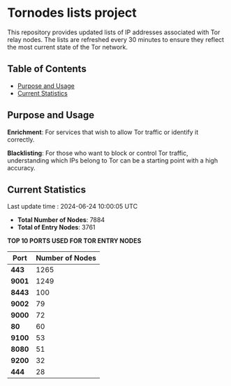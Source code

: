 # Tornodes lists project

This repository provides updated lists of IP addresses associated with Tor relay nodes. The lists are refreshed every 30 minutes to ensure they reflect the most current state of the Tor network.

## Table of Contents

- [Purpose and Usage](#purpose-and-usage)
- [Current Statistics](#current-statistics)


## Purpose and Usage

**Enrichment**: For services that wish to allow Tor traffic or identify it correctly.

**Blacklisting**: For those who want to block or control Tor traffic, understanding which IPs belong to Tor can be a starting point with a high accuracy.

## Current Statistics

Last update time : 2024-06-24 10:00:05 UTC

- **Total Number of Nodes**: 7884
- **Total of Entry Nodes**: 3761

**TOP 10 PORTS USED FOR TOR ENTRY NODES**

| **Port** | **Number of Nodes** |
|------|-----------------|
| **443**   | 1265  |
| **9001**   | 1249  |
| **8443**   | 100  |
| **9002**   | 79  |
| **9000**   | 72  |
| **80**   | 60  |
| **9100**   | 53  |
| **8080**   | 51  |
| **9200**   | 32  |
| **444**   | 28  |

